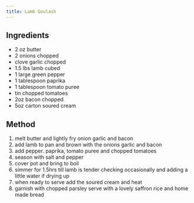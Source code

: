 ```yaml
---
title: Lamb Goulash
---
```


## Ingredients

-   2 oz butter
-   2 onions chopped
-   clove garlic chopped
-   1.5 lbs lamb cubed
-   1 large green pepper
-   1 tablespoon paprika
-   1 tablespoon tomato puree
-   tin chopped tomatoes
-   2oz bacon chopped
-   5oz carton soured cream

## Method

1.  melt butter and lightly fry onion garlic and bacon
2.  add lamb to pan and brown with the onions garlic and bacon
3.  add pepper. paprika, tomato puree and chopped tomatoes
4.  season with salt and pepper
5.  cover pot and bring to boil
6.  simmer for 1.5hrs till lamb is tender checking occasionally and adding a little water if drying up
7.  when ready to serve add the soured cream and heat
8.  garnish with chopped parsley serve with a lovely saffron rice and home made bread

